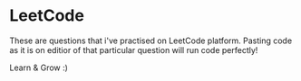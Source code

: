 # LeetCode
These are questions that i've practised on LeetCode platform. Pasting code as it is on editior of that particular question will run code perfectly! 

Learn & Grow :)
